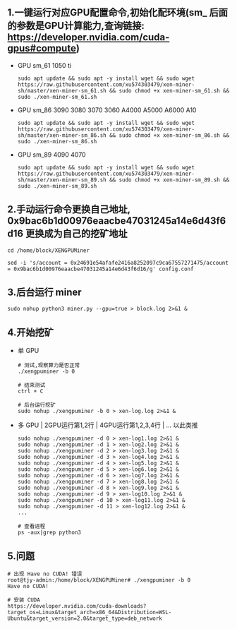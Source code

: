 1.一键运行对应GPU配置命令,初始化配环境(sm_ 后面的参数是GPU计算能力,查询链接: https://developer.nvidia.com/cuda-gpus#compute)
-

- GPU sm_61 1050 ti 
  ```
  sudo apt update && sudo apt -y install wget && sudo wget https://raw.githubusercontent.com/xu574303479/xen-miner-sh/master/xen-miner-sm_61.sh && sudo chmod +x xen-miner-sm_61.sh && sudo ./xen-miner-sm_61.sh
  
  ```

- GPU sm_86 3090 3080 3070 3060 A4000 A5000 A6000 A10
  ```
  sudo apt update && sudo apt -y install wget && sudo wget https://raw.githubusercontent.com/xu574303479/xen-miner-sh/master/xen-miner-sm_86.sh && sudo chmod +x xen-miner-sm_86.sh && sudo ./xen-miner-sm_86.sh
  ```

- GPU sm_89 4090 4070
  ```
  sudo apt update && sudo apt -y install wget && sudo wget https://raw.githubusercontent.com/xu574303479/xen-miner-sh/master/xen-miner-sm_89.sh && sudo chmod +x xen-miner-sm_89.sh && sudo ./xen-miner-sm_89.sh
  ```


2.手动运行命令更换自己地址, 0x9bac6b1d00976eaacbe47031245a14e6d43f6d16 更换成为自己的挖矿地址
-
  ```
  cd /home/block/XENGPUMiner
  ```

  ```
  sed -i 's/account = 0x24691e54afafe2416a8252097c9ca67557271475/account = 0x9bac6b1d00976eaacbe47031245a14e6d43f6d16/g' config.conf

  ```

3.后台运行 miner
-
  ```
  sudo nohup python3 miner.py --gpu=true > block.log 2>&1 &
  ```

4.开始挖矿
-

- 单 GPU 
  ```
  # 测试,观察算力是否正常
  ./xengpuminer -b 0

  # 结束测试
  ctrl + C

  # 后台运行挖矿
  sudo nohup ./xengpuminer -b 0 > xen-log.log 2>&1 &
  ```

- 多 GPU | 2GPU运行第1,2行 | 4GPU运行第1,2,3,4行 | ... 以此类推
  ```
  sudo nohup ./xengpuminer -d 0 > xen-log1.log 2>&1 &
  sudo nohup ./xengpuminer -d 1 > xen-log2.log 2>&1 &
  sudo nohup ./xengpuminer -d 2 > xen-log3.log 2>&1 &
  sudo nohup ./xengpuminer -d 3 > xen-log4.log 2>&1 &
  sudo nohup ./xengpuminer -d 4 > xen-log5.log 2>&1 &
  sudo nohup ./xengpuminer -d 5 > xen-log6.log 2>&1 &
  sudo nohup ./xengpuminer -d 6 > xen-log7.log 2>&1 &
  sudo nohup ./xengpuminer -d 7 > xen-log8.log 2>&1 &
  sudo nohup ./xengpuminer -d 8 > xen-log9.log 2>&1 &
  sudo nohup ./xengpuminer -d 9 > xen-log10.log 2>&1 &
  sudo nohup ./xengpuminer -d 10 > xen-log11.log 2>&1 &
  sudo nohup ./xengpuminer -d 11 > xen-log12.log 2>&1 &
  ...
  ```

  ```
  # 查看进程
  ps -aux|grep python3
  
  ```

5.问题
-
  ```
  # 出现 Have no CUDA! 错误
  root@tjy-admin:/home/block/XENGPUMiner# ./xengpuminer -b 0
  Have no CUDA!
  
  # 安装 CUDA
  https://developer.nvidia.com/cuda-downloads?target_os=Linux&target_arch=x86_64&Distribution=WSL-Ubuntu&target_version=2.0&target_type=deb_network
  
  
  
  ```


